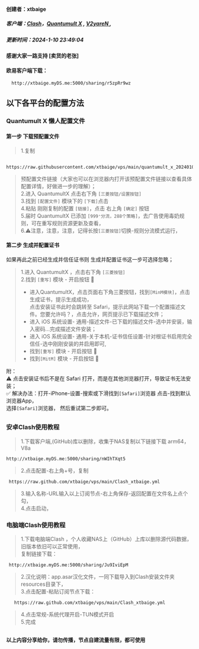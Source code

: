 #### 创建者：xtbaige  
##### 客户端：[Clash](#clash)，[Quantumult X](#quantumult-x) , [V2yareN ](#v2yaren),
##### 更新时间：2024-1-10 23:49:04
#### 感谢大家一路支持 [卖货的老张]  
#### 欧易客户端下载：
      http://xtbaige.myDS.me:5000/sharing/r5zpRr9wz  

## 以下各平台的配置方法
   ### Quantumult X 懒人配置文件  
#### 第一步 下载预配置文件  
> 1.复制  

       https://raw.githubusercontent.com/xtbaige/vps/main/quantumult_x_20240108.conf  

> 预配置文件链接（大家也可以在浏览器内打开该预配置文件链接以查看具体配置详情，好做进一步的理解）；  
> 2.进入 QuantumultX 点击右下角 `[三菱按钮/设置按钮]`  
> 3.找到 `[配置文件]` 模块下的 `[下载]`点击  
> 4.粘贴 刚刚复制的配置 `[链接]`，点击 右上角 `[确定]` 按钮  
> 5.届时 QuantumultX 已添加 `[999⁺分流，288个策略]`，去广告使用毒奶规则，可在重写规则资源更新及查看，  
> 6.⚠️注意，注意，注意，记得长按`[三菱按钮]`切换-规则分流模式运行，  
#### 第二步 生成并配置证书   
如果再此之前已经生成并信任证书则 生成并配置证书这一步可选择忽略；  
> 1.进入 QuantumultX ，点击右下角 `[三菱按钮]`  
> 2.找到 `[重写]` 模块 - 开启按钮 🔘  
> + 进入QuantumultX，点击页面右下角三菱按钮，找到`[MinM模块]`，点击生成证书，提示生成成功，  
点击安装证书此时会跳转至 Safari，提示此网站下载一个配置描述文件。您要允许吗？，点击允许，网页提示已下载描述文件；  
> + 进入 iOS 系统设置- 通用-描述文件-已下载的描述文件-选中并安装，输入密码...完成描述文件安装；  
> + 进入 iOS 系统设置- 通用-关于本机-证书信任设置-针对根证书启用完全信任-选中刚刚安装的并启用即可,  
> + 找到`[重写]` 模块 - 开启按钮 🔘  
> + 找到`[MitM]` 模块 - 开启按钮 🔘  
 
附：  
⚠️ 点击安装证书后不是在 Safari 打开，而是在其他浏览器打开，导致证书无法安装；    
✅ 解决办法：打开-iPhone-设置-搜索或下滑找到`[Safari]`浏览器 点击-找到默认浏览器App，  
选择`[Safari]`浏览器， 然后重试第二步即可。  
 ## 
 ### 安卓Clash使用教程
> 1.下载客户端,(GitHub)库以删除，收集于NAS复制以下链接下载 arm64，V8a   

    http://xtbaige.myDS.me:5000/sharing/nWIhTXqt5 
> 2.点击配置-右上角+号，复制
> 
     https://raw.github.com/xtbaige/vps/main/Clash_xtbaige.yml

> 3.输入名称-URL输入以上订阅节点-右上角保存-返回配置在文件名上点个勾，  
> 4.点击启动，
> 
 ### 电脑端Clash使用教程  
>  1.下载电脑端Clash ，个人收藏NAS上（GitHub）上库以删除源代码数据，旧版本依旧可以正常使用，  
     复制链接下载：
>
     http://xtbaige.myDS.me:5000/sharing/Ju9IviEpM
 > 2.汉化说明：app.asar汉化文件，一同下载导入到Clash安装文件夹resources目录下，  
>  3.点击配置-粘贴订阅节点下载：  
> 
       https://raw.github.com/xtbaige/vps/main/Clash_xtbaige.yml
>  4.点击常规-系统代理开启-TUN模式开启  
>  5.完成  

 ## 

###  `以上内容分享给你，请勿传播，节点自建流量有限，都可使用`  
